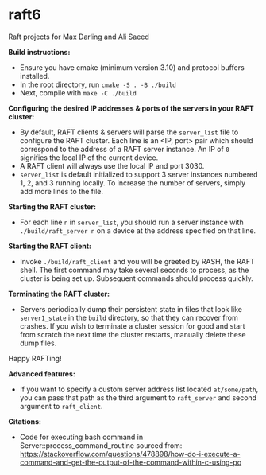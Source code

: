 # raft6
Raft projects for Max Darling and Ali Saeed

**Build instructions:**
- Ensure you have cmake (minimum version 3.10) and protocol buffers installed.
- In the root directory, run `cmake -S . -B ./build`
- Next, compile with `make -C ./build`

**Configuring the desired IP addresses & ports of the servers in your RAFT cluster:**
- By default, RAFT clients & servers will parse the `server_list` file to configure the RAFT cluster. Each line is an <IP, port> pair which should correspond to the address of a RAFT server instance. An IP of `0` signifies the local IP of the current device. 
- A RAFT client will always use the local IP and port 3030.
- `server_list` is default initialized to support 3 server instances numbered 1, 2, and 3 running locally. To increase the number of servers, simply add more lines to the file.

**Starting the RAFT cluster:**
- For each line `n` in `server_list`, you should run a server instance with `./build/raft_server n` on a device at the address specified on that line.

**Starting the RAFT client:**
- Invoke `./build/raft_client` and you will be greeted by RASH, the RAFT shell. The first command may take several seconds to process, as the cluster is being set up. Subsequent commands should process quickly.

**Terminating the RAFT cluster:**
- Servers periodically dump their persistent state in files that look like `server1_state` in the `build` directory, so that they can recover from crashes. If you wish to terminate a cluster session for good and start from scratch the next time the cluster restarts, manually delete these dump files.

Happy RAFTing!

**Advanced features:**
- If you want to specify a custom server address list located `at/some/path`, you can pass that path as the third argument to `raft_server` and second argument to `raft_client`.

**Citations:**
- Code for executing bash command in Server::process_command_routine sourced from: 
https://stackoverflow.com/questions/478898/how-do-i-execute-a-command-and-get-the-output-of-the-command-within-c-using-po
